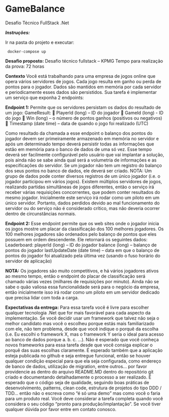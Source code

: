 # GameBalance
Desafio Técnico FullStack .Net

***Instruções:***

Ir na pasta do projeto e executar:
```
 docker-compose up
 ```

**Desafio proposto:**
Desafio técnico fullstack – KPMG
Tempo para realização da prova: 72 horas

**Contexto**
Você está trabalhando para uma empresa de jogos online que opera vários servidores de
jogos. Cada jogo resulta em ganho ou perda de pontos para o jogador.
Dados são mantidos em memória por cada servidor e periodicamente esses dados são
persistidos. Sua tarefa é implementar um serviço que exponha 2 endpoints:

**Endpoint 1:**
Permite que os servidores persistam os dados do resultado de um jogo:
GameResult:
 PlayerId (long) – ID do jogador
 GameId (long) - ID do jogo
 Win (long) – o número de pontos ganhos (positivos ou negativos)
 Timestamp (date time) – data de quando o jogo foi realizado (UTC)

Como resultado da chamada a esse endpoint o balanço dos pontos do jogador devem ser
primeiramente armazenado em memória no servidor e após um determinado tempo deverá
persistir todas as informações que estão em memória para o banco de dados de uma só vez.
Esse tempo deverá ser facilmente configurável pelo usuário que vai implantar a solução, pois
ainda não se sabe ainda qual será a volumetria de informações e as especificações do servidor.
Se um jogador não tem um registro do balanço dos seus pontos no banco de dados, ele deverá
ser criado. NOTA: Um grupo de dados pode conter diversos registros de um único jogador (i.e.
o jogador participou em vários jogos). Existem múltiplos servidores de jogos, realizando
partidas simultâneas de jogos diferentes, então o serviço irá receber várias requisições
concorrentes, que podem conter resultados do mesmo jogador. Inicialmente este serviço irá
rodar como um piloto em um único servidor. Portanto, dados perdidos devido ao mal
funcionamento do servidor ou do serviço não é considerado crítico, mas não deveria ocorrer
dentro de circunstâncias normais.

**Endpoint 2:**
Esse endpoint permite que os web sites onde o jogador inicia os jogos mostre um placar da
classificação dos 100 melhores jogadores. Os 100 melhores jogadores são ordenados pelo
balanço de pontos que eles possuem em ordem descendente. Ele retornará os seguintes
dados:
Leaderboard:
playerId (long) – ID do jogador
balance (long) – balanço de pontos do jogador
lastUpdateDate (date time) – data em que o balanço de pontos do jogador foi atualizado pela
última vez (usando o fuso horário do servidor de aplicação)

**NOTA:**
Os jogadores são muito competitivos, e há vários jogadores ativos ao mesmo tempo, então o
endpoint do placar de classificação será chamado várias vezes (milhares de requisições por
minuto). Ainda não se sabe o quão valiosa essa funcionalidade será para o negócio da
empresa, então inicialmente isso irá rodar como um piloto em um servidor dedicado que
precisa lidar com toda a carga.

**Expectativas da entrega:**
Para essa tarefa você é livre para escolher qualquer tecnologia .Net que for mais favorável
para cada aspecto da implementação. Se você decidir usar um framework que talvez não seja
o melhor candidato mas você o escolheu porque estás mais familiarizado com ele, não tem
problema, desde que você indique o porquê da escolha (i.e. Eu escolhi o framework X, mas o
framework Y seria o ideal para acesso ao banco de dados porque a. b. c. ...). Não é esperado
que você conheça novos frameworks para essa tarefa desde que você consiga explicar o
porquê das suas escolhas claramente.
É esperado também que a aplicação esteja publicada no github e seja entregue funcional,
então se houver qualquer condição especial para que ela seja configurada, como endereço de
banco de dados, utilização de migration, entre outros... por favor providencie as dentro do
arquivo README.MD dentro do repositório git criado e documentando detalhadamente o
processo a ser realizado.
É esperado que o código seja de qualidade, seguindo boas práticas de desenvolvimento,
patterns, clean code, estrutura de projetos do tipo DDD / TDD... então não o escreva como “é
só uma demo” mas como você o faria para um produto real. Você deve considerar a tarefa
completa quando você considera o seu código “pronto para produção/implantação”.
Se você tiver qualquer dúvida por favor entre em contato conosco.
